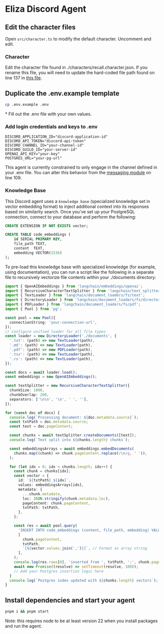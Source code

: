 # Eliza Discord Agent

## Edit the character files

Open `src/character.ts` to modify the default character. Uncomment and edit.

### Character

Edit the character file found in ./characters/recall.character.json. If you rename this file, you will need to update the hard-coded file path found on line 137 in [this file](src/index.ts).

## Duplicate the .env.example template

```bash
cp .env.example .env
```

\* Fill out the .env file with your own values.

### Add login credentials and keys to .env

```
DISCORD_APPLICATION_ID="discord-application-id"
DISCORD_API_TOKEN="discord-api-token"
DISCORD_CHANNEL_ID="your-channel-id"
DISCORD_GUILD_ID="your-server-id"
OPENAI_API_KEY="your-key"
POSTGRES_URL="your-pg-url"
```

This agent is currently constrained to only engage in the channel defined in your .env file. You can alter this behavior from the [messaging module](src/plugin-discord/src/messages.ts) on line 109.

### Knowledge Base

This Discord agent uses a `knowledge base` (specialized knowledge set in vector embedding format) to inject additional context into its responses based on similarity search. Once you've set up your PostgreSQL connection, connect to your database and perform the following:

```sql
CREATE EXTENSION IF NOT EXISTS vector;

CREATE TABLE code_embeddings (
    id SERIAL PRIMARY KEY,
    file_path TEXT,
    content  TEXT,
    embedding VECTOR(1536)
);
```

To pre-load this knowledge base with specialized knowledge (for example, using documentation), you can run a script like the following in a separate file to recursively vectorize file contents within your ./documents directory:

```typescript
import { OpenAIEmbeddings } from 'langchain/embeddings/openai';
import { RecursiveCharacterTextSplitter } from 'langchain/text_splitter';
import { TextLoader } from 'langchain/document_loaders/fs/text';
import { DirectoryLoader } from 'langchain/document_loaders/fs/directory';
import { PDFLoader } from 'langchain/document_loaders/fs/pdf';
import { Pool } from 'pg';

const pool = new Pool({
  connectionString: 'your-connection-url',
});
// Configure unified loader for all file types
const loader = new DirectoryLoader('./documents', {
  '.txt': (path) => new TextLoader(path),
  '.md': (path) => new TextLoader(path),
  '.pdf': (path) => new PDFLoader(path),
  '.tsx': (path) => new TextLoader(path),
  '.rs': (path) => new TextLoader(path),
});

const docs = await loader.load();
const embeddings = new OpenAIEmbeddings();

const textSplitter = new RecursiveCharacterTextSplitter({
  chunkSize: 1000,
  chunkOverlap: 200,
  separators: ['\n\n', '\n', ' ', ''],
});

for (const doc of docs) {
  console.log(`Processing document: ${doc.metadata.source}`);
  const txtPath = doc.metadata.source;
  const text = doc.pageContent;

  const chunks = await textSplitter.createDocuments([text]);
  console.log(`Text split into ${chunks.length} chunks`);

  const embeddingsArrays = await embeddings.embedDocuments(
    chunks.map((chunk) => chunk.pageContent.replace(/\n/g, ' ')),
  );

  for (let idx = 0; idx < chunks.length; idx++) {
    const chunk = chunks[idx];
    const vector = {
      id: `${txtPath}_${idx}`,
      values: embeddingsArrays[idx],
      metadata: {
        ...chunk.metadata,
        loc: JSON.stringify(chunk.metadata.loc),
        pageContent: chunk.pageContent,
        txtPath: txtPath,
      },
    };

    const res = await pool.query(
      'INSERT INTO code_embeddings (content, file_path, embedding) VALUES ($1, $2, $3::vector)',
      [
        chunk.pageContent,
        txtPath,
        `[${vector.values.join(',')}]`, // Format as array string
      ],
    );
    console.log(res.rows[0], 'inserted from ', txtPath, ':', chunk.pageContent.slice);
    await new Promise((resolve) => setTimeout(resolve, 100));
    // Add your Postgres insertion logic here
  }
  console.log(`Postgres index updated with ${chunks.length} vectors`);
}
```

## Install dependencies and start your agent

```bash
pnpm i && pnpm start
```

Note: this requires node to be at least version 22 when you install packages and run the agent.

```

```
